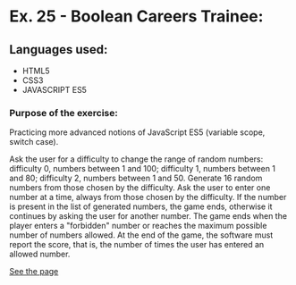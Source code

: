 # Ex. 25 - Boolean Careers Trainee:

## Languages used:

- HTML5
- CSS3
- JAVASCRIPT ES5

### Purpose of the exercise:

Practicing more advanced notions of JavaScript ES5 (variable scope, switch case).

Ask the user for a difficulty to change the range of random numbers: difficulty 0, numbers between 1 and 100; difficulty 1, numbers between 1 and 80; difficulty 2, numbers between 1 and 50.
Generate 16 random numbers from those chosen by the difficulty.
Ask the user to enter one number at a time, always from those chosen by the difficulty.
If the number is present in the list of generated numbers, the game ends, otherwise it continues by asking the user for another number.
The game ends when the player enters a "forbidden" number or reaches the maximum possible number of numbers allowed.
At the end of the game, the software must report the score, that is, the number of times the user has entered an allowed number.

[See the page](https://francesco-allera.github.io/js-campominato)
